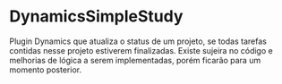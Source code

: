 # DynamicsSimpleStudy
Plugin Dynamics que atualiza o status de um projeto, se todas tarefas contidas nesse projeto estiverem finalizadas. Existe sujeira no código e melhorias de lógica a serem implementadas, porém ficarão para um momento posterior.
